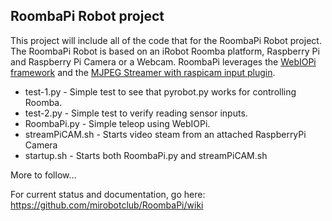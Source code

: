 ## RoombaPi Robot project

This project will include all of the code that for the RoombaPi Robot project. The RoombaPi Robot is based on an iRobot Roomba platform, Raspberry Pi and Raspberry Pi Camera or a Webcam. RoombaPi leverages the [WebIOPi framework](https://code.google.com/p/webiopi/) and the [MJPEG Streamer with raspicam input plugin](https://github.com/jacksonliam/mjpg-streamer).

* test-1.py      - Simple test to see that pyrobot.py works for controlling Roomba.
* test-2.py      - Simple test to verify reading sensor inputs.
* RoombaPi.py    - Simple teleop using WebIOPi. 
* streamPiCAM.sh - Starts video steam from an attached RaspberryPi Camera
* startup.sh     - Starts both RoombaPi.py and streamPiCAM.sh


More to follow...

For current status and documentation, go here: https://github.com/mirobotclub/RoombaPi/wiki

